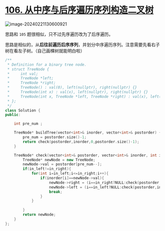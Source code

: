 # [106. 从中序与后序遍历序列构造二叉树](https://leetcode.cn/problems/construct-binary-tree-from-inorder-and-postorder-traversal/)



![image-20240221130600921](http://henry-typora.oss-cn-beijing.aliyuncs.com/img/image-20240221130600921.png)



思路和 `105` 题很相似，只不过先序遍历改为了后序遍历。 

思路是相似的，从**后往前遍历后序序列**，并划分中序遍历序列。注意需要先看右子树在看左子树。（自己画棵树就能明白啦）

```cpp
/**
 * Definition for a binary tree node.
 * struct TreeNode {
 *     int val;
 *     TreeNode *left;
 *     TreeNode *right;
 *     TreeNode() : val(0), left(nullptr), right(nullptr) {}
 *     TreeNode(int x) : val(x), left(nullptr), right(nullptr) {}
 *     TreeNode(int x, TreeNode *left, TreeNode *right) : val(x), left(left), right(right) {}
 * };
 */
class Solution {
public:

    int pre_num ;

    TreeNode* buildTree(vector<int>& inorder, vector<int>& postorder) {
        pre_num = postorder.size()-1;
        return check(postorder,inorder,0,postorder.size()-1);
    }

    TreeNode* check(vector<int>& postorder, vector<int>& inorder, int in_left, int in_right){
        TreeNode* newNode = new TreeNode;
        newNode->val = postorder[pre_num--];
        if(in_left!=in_right){
            for(int i=in_left;i<=in_right;i++){
                if(inorder[i]==newNode->val){
                    newNode->right = (i==in_right?NULL:check(postorder,inorder,i+1,in_right));
                    newNode->left = (i==in_left?NULL:check(postorder,inorder,in_left,i-1));
                    break;
                }
            }
            
        }
        return newNode;
    }
};
```

